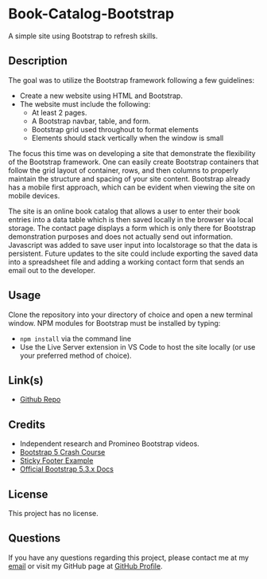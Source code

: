 # Book-Catalog-Bootstrap
A simple site using Bootstrap to refresh skills.

## Description

The goal was to utilize the Bootstrap framework following a few guidelines: 

- Create a new website using HTML and Bootstrap. 
- The website must include the following:
    - At least 2 pages.
    - A Bootstrap navbar, table, and form.
    - Bootstrap grid used throughout to format elements
    - Elements should stack vertically when the window is small

The focus this time was on developing a site that demonstrate the flexibility of the Bootstrap framework. One can easily create Bootstrap containers that follow the grid layout of container, rows, and then columns to properly maintain the structure and spacing of your site content. Bootstrap already has a mobile first approach, which can be evident when viewing the site on mobile devices. 

The site is an online book catalog that allows a user to enter their book entries into a data table which is then saved locally in the browser via local storage. The contact page displays a form which is only there for Bootstrap demonstration purposes and does not actually send out information. Javascript was added to save user input into localstorage so that the data is persistent. Future updates to the site could include exporting the saved data into a spreadsheet file and adding a working contact form that sends an email out to the developer.

## Usage

Clone the repository into your directory of choice and open a new terminal window. NPM modules for Bootstrap must be installed by typing:

- `npm install` via the command line
- Use the Live Server extension in VS Code to host the site locally (or use your preferred method of choice).


## Link(s)

- [Github Repo](https://github.com/Exo-MDR-CD2000/Week-2-Bootstrap)

## Credits

- Independent research and Promineo Bootstrap videos.
- [Bootstrap 5 Crash Course](https://www.youtube.com/watch?v=Jyvffr3aCp0&t=3582s)
- [Sticky Footer Example](https://getbootstrap.com/docs/5.2/examples/sticky-footer-navbar/)
- [Official Bootstrap 5.3.x Docs](https://getbootstrap.com/docs/5.3/getting-started/introduction/)


## License
This project has no license.

## Questions
If you have any questions regarding this project, please contact me at my [email](joseguillen587@yahoo.com) or visit my GitHub page at [GitHub Profile](https://github.com/Exo-MDR-CD2000).
